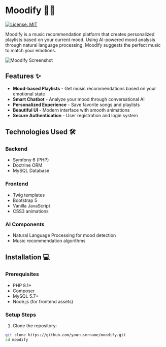 # Moodify 🎵😊

[![License: MIT](https://img.shields.io/badge/License-MIT-yellow.svg)](https://opensource.org/licenses/MIT)

Moodify is a music recommendation platform that creates personalized playlists based on your current mood. Using AI-powered mood analysis through natural language processing, Moodify suggests the perfect music to match your emotions.

![Moodify Screenshot](public/assets/images/screenshot.png) <!-- Add your screenshot here -->

## Features ✨

- **Mood-based Playlists** - Get music recommendations based on your emotional state
- **Smart Chatbot** - Analyze your mood through conversational AI
- **Personalized Experience** - Save favorite songs and playlists
- **Beautiful UI** - Modern interface with smooth animations
- **Secure Authentication** - User registration and login system

## Technologies Used 🛠️

### Backend
- Symfony 6 (PHP)
- Doctrine ORM
- MySQL Database

### Frontend
- Twig templates
- Bootstrap 5
- Vanilla JavaScript
- CSS3 animations

### AI Components
- Natural Language Processing for mood detection
- Music recommendation algorithms

## Installation 💻

### Prerequisites
- PHP 8.1+
- Composer
- MySQL 5.7+
- Node.js (for frontend assets)

### Setup Steps

1. Clone the repository:
```bash
git clone https://github.com/yourusername/moodify.git
cd moodify
